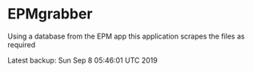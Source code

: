 # EPMgrabber
Using a database from the EPM app this application scrapes the files as required


Latest backup: Sun Sep 8 05:46:01 UTC 2019
